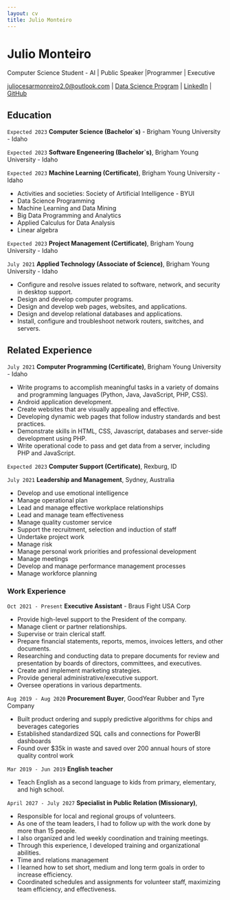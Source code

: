 ```yaml
---
layout: cv
title: Julio Monteiro
---
```

# Julio Monteiro
Computer Science Student - AI | Public Speaker |Programmer | Executive

<div id="webaddress">
<a href="juliocesarmonreiro2.0@outlook.com">juliocesarmonreiro2.0@outlook.com</a>
| <a href="https://byuidatascience.github.io/development.html">Data Science Program</a>
| <a href="https://www.linkedin.com/in/juliocmonteiro">LinkedIn</a>
| <a href="https://github.com/juliobras">GitHub</a>
</div>

<!-- https://www.monique.tech/the-art-of-markdown -->

## Education

`Expected 2023`
__Computer Science (Bachelor`s)__ -  Brigham Young University - Idaho
 


`Expected 2023`
__Software Engeneering (Bachelor`s)__, Brigham Young University - Idaho

`Expected 2023`
__Machine Learning (Certificate)__, Brigham Young University - Idaho

- Activities and societies: Society of Artificial Intelligence - BYUI
- Data Science Programming
- Machine Learning and Data Mining
- Big Data Programming and Analytics
- Applied Calculus for Data Analysis
- Linear algebra

`Expected 2023`
__Project Management (Certificate)__, Brigham Young University - Idaho



`July 2021`
__Applied Technology (Associate of Science)__, Brigham Young University - Idaho
- Configure and resolve issues related to software, network, and security in desktop support.
- Design and develop computer programs.
- Design and develop web pages, websites, and applications.
- Design and develop relational databases and applications.
- Install, configure and troubleshoot network routers, switches, and servers.
## Related Experience

`July 2021`
__Computer Programming (Certificate)__, Brigham Young University - Idaho
- Write programs to accomplish meaningful tasks in a variety of domains and programming languages (Python, Java, JavaScript, PHP, CSS).
- Android application development.
- Create websites that are visually appealing and effective.
- Developing dynamic web pages that follow industry standards and best practices.
- Demonstrate skills in HTML, CSS, Javascript, databases and server-side development using PHP.
- Write operational code to pass and get data from a server, including PHP and JavaScript.


`Expected 2023`
__Computer Support (Certificate)__, Rexburg, ID



`July 2021`
__Leadership and Management__, Sydney, Australia

- Develop and use emotional intelligence
- Manage operational plan
- Lead and manage effective workplace relationships
- Lead and manage team effectiveness
- Manage quality customer service
- Support the recruitment, selection and induction of staff
- Undertake project work
- Manage risk
- Manage personal work priorities and professional development
- Manage meetings
- Develop and manage performance management processes
- Manage workforce planning

### Work Experience

`Oct 2021 - Present`
__Executive Assistant__ - Braus Fight USA Corp

- Provide high-level support to the President of the company.
- Manage client or partner relationships.
- Supervise or train clerical staff.
- Prepare financial statements, reports, memos, invoices letters, and other documents.
- Researching and conducting data to prepare documents for review and presentation by boards of directors, committees, and executives.
- Create and implement marketing strategies.
- Provide general administrative/executive support.
- Oversee operations in various departments.

`Aug 2019 - Aug 2020`
__Procurement Buyer__, GoodYear Rubber and Tyre Company

- Built product ordering and supply predictive algorithms for chips and beverages categories
- Established standardized SQL calls and connections for PowerBI dashboards
- Found over $35k in waste and saved over 200 annual hours of store quality control work 


`Mar 2019 - Jun 2019`
__English teacher__

- Teach English as a second language to kids from primary, elementary, and high school.

`April 2027 - July 2027`
__Specialist in Public Relation (Missionary)__, 

- Responsible for local and regional groups of volunteers.
- As one of the team leaders, I had to follow up with the work done by more than 15 people.
- I also organized and led weekly coordination and training meetings.
- Through this experience, I developed training and organizational abilities.
- Time and relations management
- I learned how to set short, medium and long term goals in order to increase efficiency.
- Coordinated schedules and assignments for volunteer staff, maximizing team efficiency, and effectiveness. 



<!-- ### Footer

Last updated: May 2013 -->


